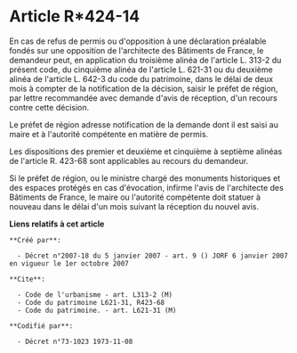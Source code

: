 # Article R*424-14

En cas de refus de permis ou d'opposition à une déclaration préalable fondés sur une opposition de l'architecte des Bâtiments
de France, le demandeur peut, en application du troisième alinéa de l'article L. 313-2 du présent code, du cinquième alinéa
de l'article L. 621-31 ou du deuxième alinéa de l'article L. 642-3 du code du patrimoine, dans le délai de deux mois à
compter de la notification de la décision, saisir le préfet de région, par lettre recommandée avec demande d'avis de
réception, d'un recours contre cette décision.

Le préfet de région adresse notification de la demande dont il est saisi au maire et à l'autorité compétente en matière de
permis.

Les dispositions des premier et deuxième et cinquième à septième alinéas de l'article R. 423-68 sont applicables au recours
du demandeur.

Si le préfet de région, ou le ministre chargé des monuments historiques et des espaces protégés en cas d'évocation, infirme
l'avis de l'architecte des Bâtiments de France, le maire ou l'autorité compétente doit statuer à nouveau dans le délai d'un
mois suivant la réception du nouvel avis.

**Liens relatifs à cet article**

	**Créé par**:

	  - Décret n°2007-18 du 5 janvier 2007 - art. 9 () JORF 6 janvier 2007 en vigueur le 1er octobre 2007

	**Cite**:

	  - Code de l'urbanisme - art. L313-2 (M)
	  - Code du patrimoine L621-31, R423-68
	  - Code du patrimoine. - art. L621-31 (M)

	**Codifié par**:

	  - Décret n°73-1023 1973-11-08
